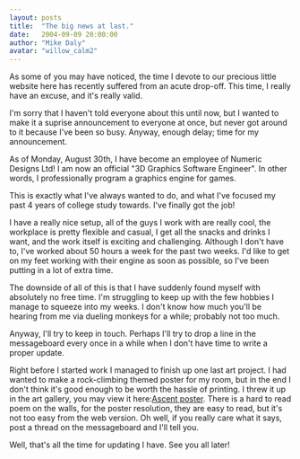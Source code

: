 ```yaml
---
layout: posts
title:  "The big news at last."
date:   2004-09-09 20:00:00
author: "Mike Daly"
avatar: "willow_calm2"
---
```

As some of you may have noticed, the time I devote to our precious little website here has recently suffered from an acute drop-off. This time, I really have an excuse, and it's really valid.

 I'm sorry that I haven't told everyone about this until now, but I wanted to make it a suprise announcement to everyone at once, but never got around to it because I've been so busy. Anyway, enough delay; time for my announcement.

 As of Monday, August 30th, I have become an employee of Numeric Designs Ltd! I am now an official &quot;3D Graphics Software Engineer&quot;. In other words, I professionally program a graphics engine for games.

 This is exactly what I've always wanted to do, and what I've focused my past 4 years of college study towards. I've finally got the job!

 I have a really nice setup, all of the guys I work with are really cool, the workplace is pretty flexible and casual, I get all the snacks and drinks I want, and the work itself is exciting and challenging. Although I don't have to, I've worked about 50 hours a week for the past two weeks. I'd like to get on my feet working with their engine as soon as possible, so I've been putting in a lot of extra time.

 The downside of all of this is that I have suddenly found myself with absolutely no free time. I'm struggling to keep up with the few hobbies I manage to squeeze into my weeks. I don't know how much you'll be hearing from me via dueling monkeys for a while; probably not too much.

 Anyway, I'll try to keep in touch. Perhaps I'll try to drop a line in the messageboard every once in a while when I don't have time to write a proper update.

 Right before I started work I managed to finish up one last art project. I had wanted to make a rock-climbing themed poster for my room, but in the end I don't think it's good enough to be worth the hassle of printing. I threw it up in the art gallery, you may view it here:[Ascent poster](https://content.duelingmonkeys.com/gallery/art/climber.jpg). There is a hard to read poem on the walls, for the poster resolution, they are easy to read, but it's not too easy from the web version. Oh well, if you really care what it says, post a thread on the messageboard and I'll tell you.

 Well, that's all the time for updating I have. See you all later!